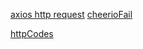 [axios http request](https://styde.net/solicitudes-http-con-axios/)
[cheerioFail](https://www.youtube.com/hola)
<!-- https://www.youtube.com/watch?v=zyNQ6V6Gqm8 -->
[httpCodes](https://developer.mozilla.org/es/docs/Web/HTTP/Status)